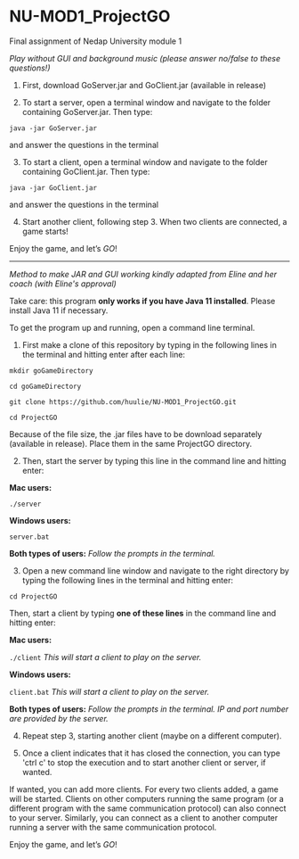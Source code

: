 # NU-MOD1_ProjectGO
Final assignment of Nedap University module 1

_Play without GUI and background music (please answer no/false to these questions!)_

1. First, download GoServer.jar and GoClient.jar (available in release)

2. To start a server, open a terminal window and navigate to the folder containing GoServer.jar. Then type:

`java -jar GoServer.jar`

and answer the questions in the terminal



3. To start a client, open a terminal window and navigate to the folder containing GoClient.jar. Then type:

`java -jar GoClient.jar`

and answer the questions in the terminal

4. Start another client, following step 3. When two clients are connected, a game starts!


Enjoy the game, and let’s *GO*!


--------------------------------------------------------------------------
_Method to make JAR and GUI working kindly adapted from Eline and her coach (with Eline's approval)_

Take care: this program  __only works if you have Java 11 installed__. Please install Java 11 if necessary.

To get the program up and running, open a command line terminal.
1. First make a clone of this repository by typing in the following lines in the terminal and hitting enter after each line:

`mkdir goGameDirectory`

`cd goGameDirectory`

`git clone https://github.com/huulie/NU-MOD1_ProjectGO.git`

`cd ProjectGO`

Because of the file size, the .jar files have to be download separately (available in release). Place them in the same ProjectGO directory.

2. Then, start the server by typing this line in the command line and hitting enter:

__Mac users:__

`./server`



__Windows users:__

`server.bat`

__Both types of users:__ _Follow the prompts in the terminal._

3. Open a new command line window and navigate to the right directory by typing the following lines in the terminal and hitting enter:


`cd ProjectGO`

Then, start a client by typing  __one of these lines__  in the command line and hitting enter:

__Mac users:__

`./client`			_This will start a client to play on the server._



__Windows users:__

`client.bat`			_This will start a client to play on the server._



__Both types of users:__ _Follow the prompts in the terminal. IP and port number are provided by the server._

4. Repeat step 3, starting another client (maybe on a different computer).

5. Once a client indicates that it has closed the connection, you can type 'ctrl c' to stop the execution and to start another client or server, if wanted.

If wanted, you can add more clients. For every two clients added, a game will be started. Clients on other computers running the same program (or a different program with the same communication protocol) can also connect to your server. Similarly, you can connect as a client to another computer running a server with the same communication protocol. 

Enjoy the game, and let’s *GO*!
